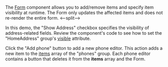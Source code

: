 The [Form](/Documentation/ApiReference/UI_Components/dxForm/) component allows you to add/remove items and specify item visibility at runtime. The Form only updates the affected items and does not re-render the entire form.
<--split-->

In this demo, the "Show Address" checkbox specifies the visibility of address-related fields. Review the component's code to see how to set the "HomeAddress" group's [visible](/Documentation/ApiReference/UI_Components/dxForm/Item_Types/GroupItem/#visible) attribute.

Click the "Add phone" button to add a new phone editor. This action adds a new item to the [items](/Documentation/ApiReference/UI_Components/dxForm/Item_Types/GroupItem/#items) array of the "phones" group. Each phone editor contains a button that deletes it from the **items** array and the Form.